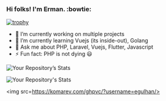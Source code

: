 ### Hi folks! I'm Erman. :bowtie:

[![trophy](https://github-profile-trophy.vercel.app/?username=egulhan)](https://github.com/ryo-ma/github-profile-trophy)


- 🔭 I’m currently working on multiple projects
- 🌱 I’m currently learning Vuejs (its inside-out), Golang
- 💬 Ask me about PHP, Laravel, Vuejs, Flutter, Javascript
- ⚡ Fun fact: PHP is not dying :smiley:

![Your Repository’s Stats](https://github-readme-stats.vercel.app/api?username=egulhan&show_icons=true)

![Your Repository's Stats](https://github-readme-stats.vercel.app/api/top-langs/?username=egulhan&theme=blue-green)

<img src=https://komarev.com/ghpvc/?username=egulhan/>
